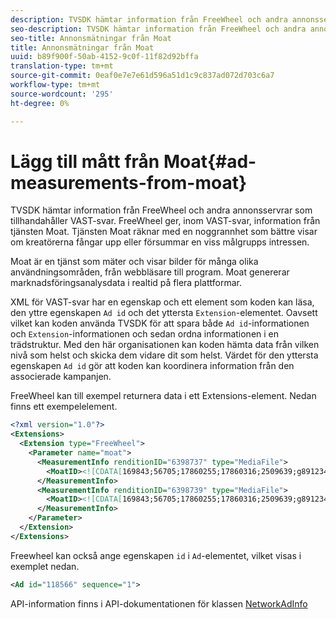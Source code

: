 ```yaml
---
description: TVSDK hämtar information från FreeWheel och andra annonsservrar som tillhandahåller VAST-svar. FreeWheel ger, inom VAST-svar, information från tjänsten Moat. Tjänsten Moat räknar med en noggrannhet som bättre visar om kreatörerna fångar upp eller försummar en viss målgrupps intressen.
seo-description: TVSDK hämtar information från FreeWheel och andra annonsservrar som tillhandahåller VAST-svar. FreeWheel ger, inom VAST-svar, information från tjänsten Moat. Tjänsten Moat räknar med en noggrannhet som bättre visar om kreatörerna fångar upp eller försummar en viss målgrupps intressen.
seo-title: Annonsmätningar från Moat
title: Annonsmätningar från Moat
uuid: b89f900f-50ab-4152-9c0f-11f82d92bffa
translation-type: tm+mt
source-git-commit: 0eaf0e7e7e61d596a51d1c9c837ad072d703c6a7
workflow-type: tm+mt
source-wordcount: '295'
ht-degree: 0%

---
```



# Lägg till mått från Moat{#ad-measurements-from-moat}

TVSDK hämtar information från FreeWheel och andra annonsservrar som tillhandahåller VAST-svar. FreeWheel ger, inom VAST-svar, information från tjänsten Moat. Tjänsten Moat räknar med en noggrannhet som bättre visar om kreatörerna fångar upp eller försummar en viss målgrupps intressen.

Moat är en tjänst som mäter och visar bilder för många olika användningsområden, från webbläsare till program. Moat genererar marknadsföringsanalysdata i realtid på flera plattformar.

XML för VAST-svar har en egenskap och ett element som koden kan läsa, den yttre egenskapen `Ad id` och det yttersta `Extension`-elementet. Oavsett vilket kan koden använda TVSDK för att spara både `Ad id`-informationen och `Extension`-informationen och sedan ordna informationen i en trädstruktur. Med den här organisationen kan koden hämta data från vilken nivå som helst och skicka dem vidare dit som helst. Värdet för den yttersta egenskapen `Ad id` gör att koden kan koordinera information från den associerade kampanjen.

FreeWheel kan till exempel returnera data i ett Extensions-element. Nedan finns ett exempelelement.

```xml
<?xml version="1.0"?> 
<Extensions> 
  <Extension type="FreeWheel"> 
    <Parameter name="moat"> 
      <MeasurementInfo renditionID="6398737" type="MediaFile"> 
        <MoatID><![CDATA[169843;56705;17860255;17860316;2509639;g8912342;103311138;g436558;530633]]></MoatID> 
      </MeasurementInfo> 
      <MeasurementInfo renditionID="6398739" type="MediaFile"> 
        <MoatID><![CDATA[169843;56705;17860255;17860316;2509639;g8912342;103311138;g436558;530633]]></MoatID> 
      </MeasurementInfo> 
    </Parameter> 
  </Extension> 
</Extensions> 
```

Freewheel kan också ange egenskapen `id` i `Ad`-elementet, vilket visas i exemplet nedan.

```xml
<Ad id="118566" sequence="1">
```

API-information finns i API-dokumentationen för klassen [NetworkAdInfo](https://help.adobe.com/en_US/primetime/api/psdk/javadoc_2.7/)
